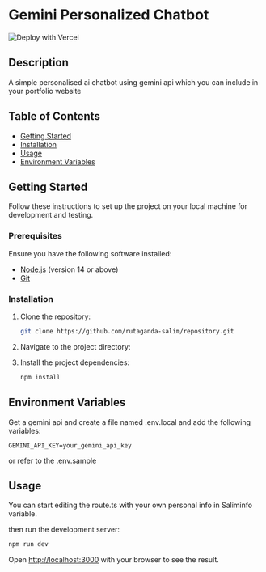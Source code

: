 # Gemini Personalized Chatbot

![Deploy with Vercel](https://vercel.com/button)

## Description

A simple personalised ai chatbot using gemini api which you can include in your portfolio website

## Table of Contents

- [Getting Started](#getting-started)
- [Installation](#installation)
- [Usage](#usage)
- [Environment Variables](#environment-variables)

## Getting Started

Follow these instructions to set up the project on your local machine for development and testing.

### Prerequisites

Ensure you have the following software installed:

- [Node.js](https://nodejs.org/) (version 14 or above)
- [Git](https://git-scm.com/)

### Installation

1. Clone the repository:

   ```bash
   git clone https://github.com/rutaganda-salim/repository.git
   ```
2. Navigate to the project directory:
3. Install the project dependencies:
   ```bash
   npm install
   ```
## Environment Variables
Get a gemini api and create a file named .env.local and add the following variables:
```
GEMINI_API_KEY=your_gemini_api_key
```
or refer to the .env.sample
## Usage
You can start editing the route.ts with your own personal info in Saliminfo variable.

then run the development server:
```bash
npm run dev
```
Open [http://localhost:3000](http://localhost:3000) with your browser to see the result.

